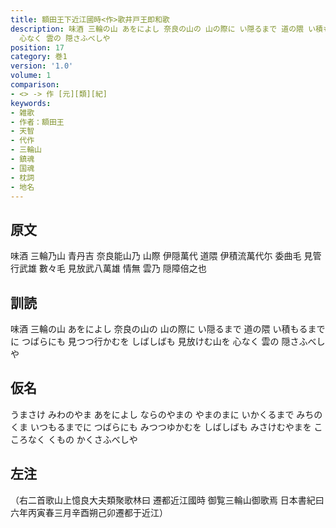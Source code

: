 ```yaml
---
title: 額田王下近江國時<作>歌井戸王即和歌
description: 味酒 三輪の山 あをによし 奈良の山の 山の際に い隠るまで 道の隈 い積もるまでに つばらにも 見つつ行かむを しばしばも 見放けむ山を
  心なく 雲の 隠さふべしや
position: 17
category: 巻1
version: '1.0'
volume: 1
comparison:
- <> -> 作 [元][類][紀]
keywords:
- 雑歌
- 作者：額田王
- 天智
- 代作
- 三輪山
- 鎮魂
- 国魂
- 枕詞
- 地名
---
```


## 原文

味酒 三輪乃山 青丹吉 奈良能山乃 山際 伊隠萬代 道隈 伊積流萬代尓 委曲毛 見管行武雄 數々毛 見放武八萬雄 情無 雲乃 隠障倍之也

## 訓読

味酒 三輪の山 あをによし 奈良の山の 山の際に い隠るまで 道の隈 い積もるまでに つばらにも 見つつ行かむを しばしばも 見放けむ山を 心なく 雲の 隠さふべしや

## 仮名

うまさけ みわのやま あをによし ならのやまの やまのまに いかくるまで みちのくま いつもるまでに つばらにも みつつゆかむを しばしばも みさけむやまを こころなく くもの かくさふべしや

## 左注

（右二首歌山上憶良大夫類聚歌林曰 遷都近江國時 御覧三輪山御歌焉 日本書紀曰 六年丙寅春三月辛酉朔己卯遷都于近江）
